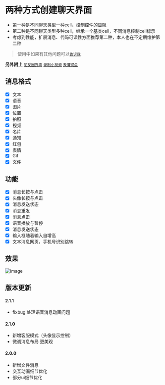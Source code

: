 # 两种方式创建聊天界面
* 第一种是不同聊天类型一种cell，控制控件的显隐
* 第二种是不同聊天类型多种cell，继承一个基类cell，不同消息控制cell标示
* 考虑到性能，扩展消息、代码可读性方面推荐第二种，本人也在不定期维护第二种
> 使用中如果有其他问题可以[`告诉我`](https://github.com/CCSH/SHChatMessageUI/issues/new)

**另外附上**
[`朋友圈界面`](https://github.com/CCSH/SHFriendTimeLineUI)
[`录制小视频`](https://github.com/CCSH/SHShortVideo)
[`表情键盘`](https://github.com/CCSH/SHEmotionKeyboard)

## 消息格式
- [x] 文本
- [x] 语音
- [x] 图片
- [x] 位置
- [x] 拍照
- [x] 视频
- [x] 名片
- [x] 通知
- [x] 红包
- [x] 表情
- [x] Gif
- [x] 文件
## 功能
- [x] 消息长按与点击
- [x] 头像长按与点击
- [x] 消息发送状态
- [x] 消息重发
- [x] 消息点击
- [x] 语音播放与暂停
- [x] 消息发送状态
- [x] 输入框随着输入自增高
- [x] 文本消息网页，手机号识别跳转

## 效果
![image](https://github.com/CCSH/SHChatMessageUI/blob/master/QQ20180702-183212-HD.gif)

## 版本更新
#### 2.1.1
- fixbug 处理语音消息动画问题

#### 2.1.0
- 新增客服模式（头像显示控制）
- 微调消息布局 更美观

#### 2.0.0
- 新增文件消息
- 交互动画细节优化
- 部分ui细节优化
